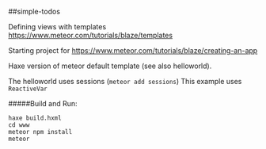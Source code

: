 ##simple-todos

Defining views with templates
https://www.meteor.com/tutorials/blaze/templates




Starting project for <https://www.meteor.com/tutorials/blaze/creating-an-app>

Haxe version of meteor default template (see also helloworld).

The helloworld uses sessions (`meteor add sessions`)
This example uses `ReactiveVar`

#####Build and Run:
```
haxe build.hxml
cd www
meteor npm install
meteor
```
